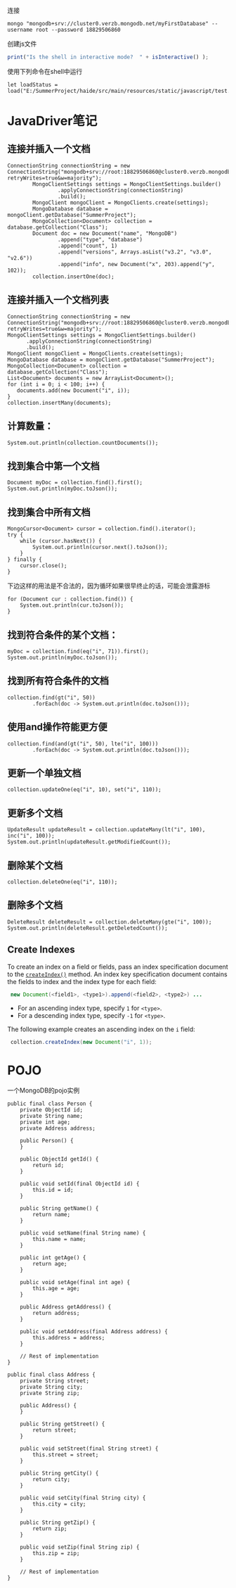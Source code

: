 连接

```
mongo "mongodb+srv://cluster0.verzb.mongodb.net/myFirstDatabase" --username root --password 18829506860
```

创建js文件

```js
print("Is the shell in interactive mode?  " + isInteractive() );
```

使用下列命令在shell中运行

```
let loadStatus = load("E:/SummerProject/haide/src/main/resources/static/javascript/test.js");
```

# JavaDriver笔记

## 连接并插入一个文档

```
ConnectionString connectionString = new ConnectionString("mongodb+srv://root:18829506860@cluster0.verzb.mongodb.net/SummerProject?retryWrites=true&w=majority");
		MongoClientSettings settings = MongoClientSettings.builder()
				.applyConnectionString(connectionString)
				.build();
		MongoClient mongoClient = MongoClients.create(settings);
		MongoDatabase database = mongoClient.getDatabase("SummerProject");
		MongoCollection<Document> collection = database.getCollection("Class");
		Document doc = new Document("name", "MongoDB")
				.append("type", "database")
				.append("count", 1)
				.append("versions", Arrays.asList("v3.2", "v3.0", "v2.6"))
				.append("info", new Document("x", 203).append("y", 102));
		collection.insertOne(doc);
```

## 连接并插入一个文档列表

```
ConnectionString connectionString = new ConnectionString("mongodb+srv://root:18829506860@cluster0.verzb.mongodb.net/SummerProject?retryWrites=true&w=majority");
MongoClientSettings settings = MongoClientSettings.builder()
      .applyConnectionString(connectionString)
      .build();
MongoClient mongoClient = MongoClients.create(settings);
MongoDatabase database = mongoClient.getDatabase("SummerProject");
MongoCollection<Document> collection = database.getCollection("Class");
List<Document> documents = new ArrayList<Document>();
for (int i = 0; i < 100; i++) {
   documents.add(new Document("i", i));
}
collection.insertMany(documents);
```

## 计算数量：

```
System.out.println(collection.countDocuments());
```

## 找到集合中第一个文档

```
Document myDoc = collection.find().first();
System.out.println(myDoc.toJson());
```

## 找到集合中所有文档

```
MongoCursor<Document> cursor = collection.find().iterator();
try {
    while (cursor.hasNext()) {
        System.out.println(cursor.next().toJson());
    }
} finally {
    cursor.close();
}
```

下边这样的用法是不合法的，因为循环如果很早终止的话，可能会泄露游标

```
for (Document cur : collection.find()) {
    System.out.println(cur.toJson());
}
```

## 找到符合条件的某个文档：

```
myDoc = collection.find(eq("i", 71)).first();
System.out.println(myDoc.toJson());
```

## 找到所有符合条件的文档

```
collection.find(gt("i", 50))
        .forEach(doc -> System.out.println(doc.toJson()));
```

## 使用and操作符能更方便

```
collection.find(and(gt("i", 50), lte("i", 100)))
        .forEach(doc -> System.out.println(doc.toJson()));
```

## 更新一个单独文档

```
collection.updateOne(eq("i", 10), set("i", 110));
```

## 更新多个文档

```
UpdateResult updateResult = collection.updateMany(lt("i", 100), inc("i", 100));
System.out.println(updateResult.getModifiedCount());
```

## 删除某个文档

```
collection.deleteOne(eq("i", 110));
```

## 删除多个文档

```
DeleteResult deleteResult = collection.deleteMany(gte("i", 100));
System.out.println(deleteResult.getDeletedCount());
```

## Create Indexes

To create an index on a field or fields, pass an index specification document to the [`createIndex()`](https://mongodb.github.io/mongo-java-driver/4.2/apidocs/mongodb-driver-sync/com/mongodb/client/MongoCollection.html#createIndex(org.bson.conversions.Bson)) method. An index key specification document contains the fields to index and the index type for each field:

```java
 new Document(<field1>, <type1>).append(<field2>, <type2>) ...
```

- For an ascending index type, specify `1` for `<type>`.
- For a descending index type, specify `-1` for `<type>`.

The following example creates an ascending index on the `i` field:

```java
 collection.createIndex(new Document("i", 1));
```

# POJO

一个MongoDB的pojo实例

```
public final class Person {
    private ObjectId id;
    private String name;
    private int age;
    private Address address;

    public Person() {
    }

    public ObjectId getId() {
        return id;
    }

    public void setId(final ObjectId id) {
        this.id = id;
    }

    public String getName() {
        return name;
    }

    public void setName(final String name) {
        this.name = name;
    }

    public int getAge() {
        return age;
    }

    public void setAge(final int age) {
        this.age = age;
    }

    public Address getAddress() {
        return address;
    }

    public void setAddress(final Address address) {
        this.address = address;
    }
    
    // Rest of implementation
}

public final class Address {
    private String street;
    private String city;
    private String zip;

    public Address() {
    }

    public String getStreet() {
        return street;
    }

    public void setStreet(final String street) {
        this.street = street;
    }

    public String getCity() {
        return city;
    }

    public void setCity(final String city) {
        this.city = city;
    }

    public String getZip() {
        return zip;
    }

    public void setZip(final String zip) {
        this.zip = zip;
    }
    
    // Rest of implementation
}
```

